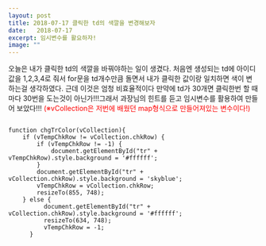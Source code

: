 ```yaml
---
layout: post
title: 2018-07-17 클릭한 td의 색깔을 변경해보자
date:   2018-07-17
excerpt: 임시변수를 활요하자!
image: ""
---
```


<div>
오늘은 내가 클릭한 td의 색깔을 바꿔야하는 일이 생겼다.
처음엔 생성되는 td에 아이디값을 1,2,3,4로 줘서 for문을 td개수만큼 돌면서 내가 클릭한 값이랑 일치하면 색이 변하는걸 생각하였다.
근데 이것은 엄청 비효율적이다 만약에 td가 30개면 클릭한번 할 때마다 30번을 도는것이 아닌가!!!그래서 과장님의 힌트를 듣고 임시변수를 활용하여
    만들어 보았다!!! 
    <font color="red">(※vCollection은 저번에 배웠던 map형식으로 만들어져있는 변수이다!)</font>
<pre style="width:100%;">
<code>
function chgTrColor(vCollection){
    if (vTempChkRow != vCollection.chkRow) {
        if (vTempChkRow != -1) {
            document.getElementById("tr" + vTempChkRow).style.background = '#ffffff';
        }
        document.getElementById("tr" + vCollection.chkRow).style.background = 'skyblue';
        vTempChkRow = vCollection.chkRow;
        resizeTo(855, 748);
    } else {
          document.getElementById("tr" + vCollection.chkRow).style.background = '#ffffff';
          resizeTo(634, 748);
          vTempChkRow = -1;
      }
</code>
</pre>
</div>

